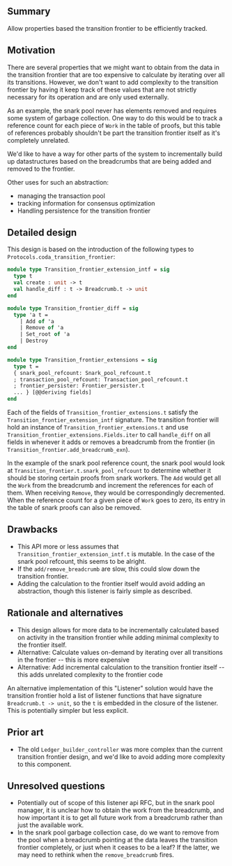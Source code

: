 ## Summary
[summary]: #summary

Allow properties based the transition frontier to be efficiently tracked.

## Motivation

[motivation]: #motivation

There are several properties that we might want to obtain from the data in the transition frontier that
are too expensive to calculate by iterating over all its transitions. However, we don't want to add complexity
to the transition frontier by having it keep track of these values that are not strictly necessary for its
operation and are only used externally.

As an example, the snark pool never has elements removed and requires some system of garbage collection.
One way to do this would be to track a reference count for each piece of `Work` in the table of proofs, but this
table of references probably shouldn't be part the transition frontier itself as it's completely unrelated.

We'd like to have a way for other parts of the system to incrementally build up datastructures based on the
breadcrumbs that are being added and removed to the frontier.

Other uses for such an abstraction:
  - managing the transaction pool
  - tracking information for consensus optimization
  - Handling persistence for the transition frontier

## Detailed design

[detailed-design]: #detailed-design

This design is based on the introduction of the following types to `Protocols.coda_transition_frontier`:
```ocaml
module type Transition_frontier_extension_intf = sig
  type t
  val create : unit -> t
  val handle_diff : t -> Breadcrumb.t -> unit
end

module type Transition_frontier_diff = sig
  type 'a t =
    | Add of 'a
    | Remove of 'a
    | Set_root of 'a
    | Destroy
end

module type Transition_frontier_extensions = sig
  type t = 
  { snark_pool_refcount: Snark_pool_refcount.t
  ; transaction_pool_refcount: Transaction_pool_refcount.t
  ; frontier_persister: Frontier_persister.t
  ... } [@@deriving fields]
end
```

Each of the fields of `Transition_frontier_extensions.t` satisfy the `Transition_frontier_extension_intf` signature.
The transition frontier will hold an instance of `Transition_frontier_extensions.t` and use `Transition_frontier_extensions.Fields.iter` to call `handle_diff` on all fields in 
whenever it adds or removes a breadcrumb from the frontier (in `Transition_frontier.add_breadcrumb_exn`).

In the example of the snark pool reference count, the snark pool would look at `Transition_frontier.t.snark_pool_refcount` to determine whether it should be storing certain proofs from snark workers. The `Add` would get all the `Work` from the breadcrumb and increment the references for each of them. When receiving `Remove`, they would be correspondingly decremented. When the reference count for a given piece of `Work` goes to zero, its entry in the table of snark proofs can also be removed.

## Drawbacks
[drawbacks]: #drawbacks

  - This API more or less assumes that `Transition_frontier_extension_intf.t` is mutable. In the case of the snark pool refcount, this seems to be alright.
  - If the `add/remove_breadcrumb` are slow, this could slow down the transition frontier.
  - Adding the calculation to the frontier itself would avoid adding an abstraction, though this listener is fairly simple as described.

## Rationale and alternatives
[rationale-and-alternatives]: #rationale-and-alternatives

  - This design allows for more data to be incrementally calculated based on activity in the transition frontier
  while adding minimal complexity to the frontier itself.
  - Alternative: Calculate values on-demand by iterating over all transitions in the frontier -- this is more expensive
  - Alternative: Add incremental calculation to the transition frontier itself -- this adds unrelated complexity to the frontier code
  
  An alternative implementation of this "Listener" solution would have the transition frontier hold a list of listener functions that have signature `Breadcrumb.t -> unit`, so the `t` is embedded in the closure of the listener. This is potentially simpler but less explicit.

## Prior art
[prior-art]: #prior-art

  - The old `Ledger_builder_controller` was more complex than the current transition frontier design, and we'd
  like to avoid adding more complexity to this component.

## Unresolved questions
[unresolved-questions]: #unresolved-questions

  - Potentially out of scope of this listener api RFC, but in the snark pool manager, it is unclear how to obtain the work from the breadcrumb, and how important it is to get all future work from a breadcrumb rather than just the available work.
  - In the snark pool garbage collection case, do we want to remove from the pool when a breadcrumb pointing at the data leaves the transition frontier completely, or just when it ceases to be a leaf? If the latter, we may need to rethink when the `remove_breadcrumb` fires.

